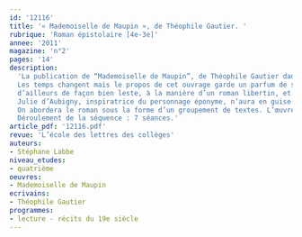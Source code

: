 ```yaml
---
id: '12116'
title: '« Mademoiselle de Maupin », de Théophile Gautier. '
rubrique: 'Roman épistolaire [4e-3e]'
annee: '2011'
magazine: 'n°2'
pages: '14'
description: 
  'La publication de “Mademoiselle de Maupin”, de Théophile Gautier dans la collection « Classiques abrégés » de L’École des loisirs est une initiative originale. En effet, il est audacieux d’aborder ce premier roman qui, longtemps, n’occupa les manuels qu’en raison de sa préface brillante et un brin outrancière en faveur de « l’art pour l’art ».
  Les temps changent mais le propos de cet ouvrage garde un parfum de scandale : l’héroïne, Madeleine de Maupin, se travestit en homme et le fait si bien qu’elle finit par susciter le désir chez ses compagnes. Mademoiselle de Maupin s’achève
  d’ailleurs de façon bien leste, à la manière d’un roman libertin, et Gautier réussit ainsi à tromper toutes les attentes : le lecteur du XIXe siècle qui connaissait la légende de la duelliste
  Julie d’Aubigny, inspiratrice du personnage éponyme, n’aura en guise d’aventures qu’une parodie de roman de cape et d’épée ; les admirateurs de la modernité romantique verront leurs certitudes ébranlées.
  On abordera le roman sous la forme d’un groupement de textes. L’œuvre convient au niveau quatrième qui invite à faire découvrir les romanciers du XIXe siècle et l’écriture épistolaire.
  Déroulement de la séquence : 7 séances.'
article_pdf: '12116.pdf'
revue: 'L’école des lettres des collèges'
auteurs:
- Stéphane Labbe
niveau_etudes:
- quatrième
oeuvres:
- Mademoiselle de Maupin
ecrivains:
- Théophile Gautier
programmes:
- lecture - récits du 19e siècle
---
```


